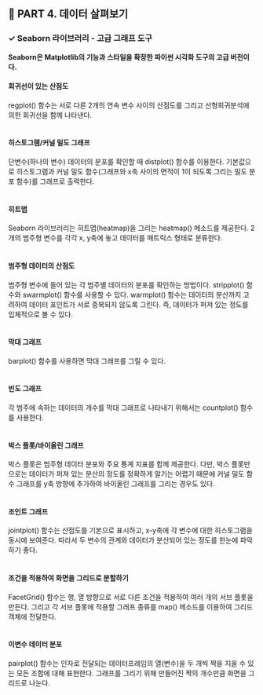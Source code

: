 <h2>📌 PART 4. 데이터 살펴보기</h2>
<h3>✓ Seaborn 라이브러리 - 고급 그래프 도구</h3>

**Seaborn은 Matplotlib의 기능과 스타일을 확장한 파이썬 시각화 도구의 고급 버전이다.**

<h4>회귀선이 있는 산점도</h4>
regplot() 함수는 서로 다른 2개의 연속 변수 사이의 산점도를 그리고 선형회귀분석에 의한 회귀선을 함께 나타낸다.<br>
<br>

<h4>히스토그램/커널 밀도 그래프</h4>
단변수(하나의 변수) 데이터의 분포를 확인할 때 distplot() 함수를 이용한다. 기본값으로 히스토그램과 커널 밀도 함수(그래프와 x축 사이의 면적이 1이 되도록 그리는 밀도 분포 함수)를 그래프로 출력한다. <br>
<br>

<h4>히트맵</h4>
Seaborn 라이브러리는 히트맵(heatmap)을 그리는 heatmap() 메소드를 제공한다. 2개의 범주형 변수를 각각 x, y축에 놓고 데이터를 매트릭스 형태로 분류한다.  <br>
<br>

<h4>범주형 데이터의 산점도</h4>
범주형 변수에 들어 있는 각 범주별 데이터의 분포를 확인하는 방법이다. stripplot() 함수와 swarmplot() 함수를 사용할 수 있다. warmplot() 함수는 데이터의 분산까지 고려하여 데이터 포인트가 서로 중복되지 않도록 그린다. 즉, 데이터가 퍼져 있는 정도를 입체적으로 볼 수 있다. <br>
<br>

<h4>막대 그래프</h4>
barplot() 함수를 사용하면 막대 그래프를 그릴 수 있다. <br>
<br>

<h4>빈도 그래프</h4>
각 범주에 속하는 데이터의 개수를 막대 그래프로 나타내기 위해서는 countplot() 함수를 사용한다. <br>
<br>

<h4>박스 플롯/바이올린 그래프</h4>
박스 플롯은 범주형 데이터 분포와 주요 통계 지표를 함께 제공한다. 다만, 박스 플롯만으로는 데이터가 퍼져 있는 분산의 정도를 정확하게 알기는 어렵기 때문에 커널 밀도 함수 그래프를 y축 방향에 추가하여 바이올린 그래프를 그리는 경우도 있다. <br>
<br>

<h4>조인트 그래프</h4>
jointplot() 함수는 산점도를 기본으로 표시하고, x-y축에 각 변수에 대한 히스토그램을 동시에 보여준다. 따라서 두 변수의 관계와 데이터가 분산되어 있는 정도를 한눈에 파악하기 좋다. <br>
<br>

<h4>조건을 적용하여 화면을 그리드로 분할하기</h4>
FacetGrid() 함수는 행, 열 방향으로 서로 다른 조건을 적용하여 여러 개의 서브 플롯을 만든다. 그리고 각 서브 플롯에 적용할 그래프 종류를 map() 메소드를 이용하여 그리드 객체에 전달한다.  <br>
<br>

<h4>이변수 데이터 분포</h4>
pairplot() 함수는 인자로 전달되는 데이터프레임의 열(변수)을 두 개씩 짝을 지을 수 있는 모든 조합에 대해 표현한다. 그래프를 그리기 위해 만들어진 짝의 개수만큼 화면을 그리드로 나눈다.  <br>
<br>
